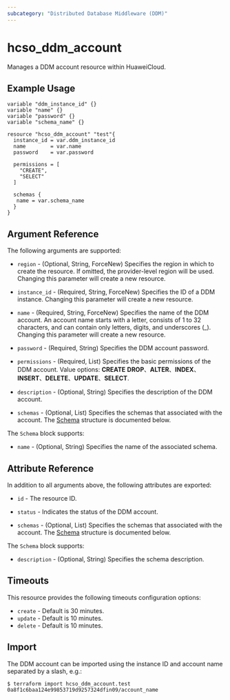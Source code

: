 ```yaml
---
subcategory: "Distributed Database Middleware (DDM)"
---
```


# hcso_ddm_account

Manages a DDM account resource within HuaweiCloud.

## Example Usage

```hcl
variable "ddm_instance_id" {}
variable "name" {}
variable "password" {}
variable "schema_name" {}

resource "hcso_ddm_account" "test"{
  instance_id = var.ddm_instance_id
  name        = var.name
  password    = var.password

  permissions = [
    "CREATE",
    "SELECT"
  ]

  schemas {
   name = var.schema_name
  }
}
```

## Argument Reference

The following arguments are supported:

* `region` - (Optional, String, ForceNew) Specifies the region in which to create the resource.
  If omitted, the provider-level region will be used. Changing this parameter will create a new resource.

* `instance_id` - (Required, String, ForceNew) Specifies the ID of a DDM instance.
  Changing this parameter will create a new resource.

* `name` - (Required, String, ForceNew) Specifies the name of the DDM account.
  An account name starts with a letter, consists of 1 to 32 characters, and can contain only letters,
  digits, and underscores (_).
  Changing this parameter will create a new resource.

* `password` - (Required, String) Specifies the DDM account password.

* `permissions` - (Required, List) Specifies the basic permissions of the DDM account. Value options: **CREATE**
  **DROP**、**ALTER**、**INDEX**、**INSERT**、**DELETE**、**UPDATE**、**SELECT**.

* `description` - (Optional, String) Specifies the description of the DDM account.

* `schemas` - (Optional, List) Specifies the schemas that associated with the account.
  The [Schema](#DdmAccount_Schema) structure is documented below.

<a name="DdmAccount_Schema"></a>
The `Schema` block supports:

* `name` - (Optional, String) Specifies the name of the associated schema.

## Attribute Reference

In addition to all arguments above, the following attributes are exported:

* `id` - The resource ID.

* `status` - Indicates the status of the DDM account.

* `schemas` - (Optional, List) Specifies the schemas that associated with the account.
  The [Schema](#DdmAccount_Schema) structure is documented below.

<a name="DdmAccount_Schema"></a>
The `Schema` block supports:

* `description` - (Optional, String) Specifies the schema description.

## Timeouts

This resource provides the following timeouts configuration options:

* `create` - Default is 30 minutes.
* `update` - Default is 10 minutes.
* `delete` - Default is 10 minutes.

## Import

The DDM account can be imported using the instance ID and account name separated by a slash, e.g.:

```
$ terraform import hcso_ddm_account.test 0a8f1c6baa124e99853719d9257324dfin09/account_name
```
